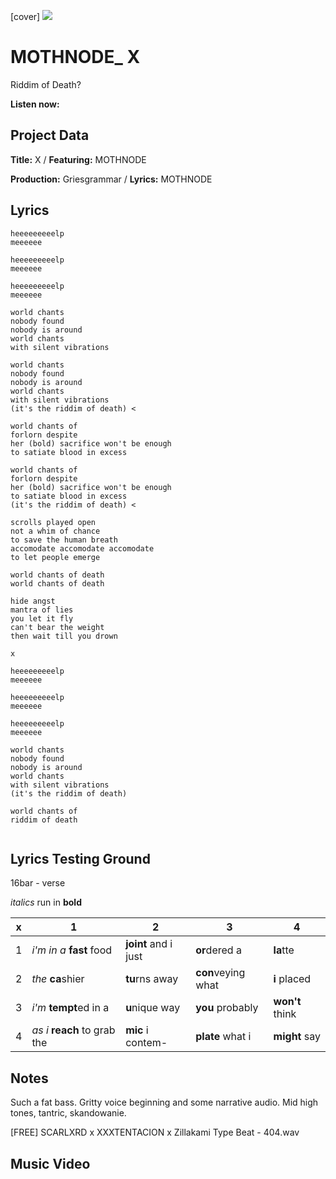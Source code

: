 [cover] ![](57175019_319474918741616_8502199518755923887_n.jpg)

# MOTHNODE_ X

Riddim of Death?

**Listen now:** 

## Project Data

**Title:** X / **Featuring:** MOTHNODE

**Production:** Griesgrammar / **Lyrics:** MOTHNODE

## Lyrics

```
heeeeeeeeelp
meeeeee

heeeeeeeeelp
meeeeee

heeeeeeeeelp
meeeeee

world chants
nobody found
nobody is around
world chants
with silent vibrations

world chants
nobody found
nobody is around
world chants
with silent vibrations
(it's the riddim of death) <

world chants of
forlorn despite
her (bold) sacrifice won't be enough
to satiate blood in excess 

world chants of
forlorn despite
her (bold) sacrifice won't be enough
to satiate blood in excess 
(it's the riddim of death) <

scrolls played open 
not a whim of chance
to save the human breath
accomodate accomodate accomodate
to let people emerge

world chants of death
world chants of death

hide angst
mantra of lies
you let it fly
can't bear the weight
then wait till you drown

x

heeeeeeeeelp
meeeeee

heeeeeeeeelp
meeeeee

heeeeeeeeelp
meeeeee

world chants
nobody found
nobody is around
world chants
with silent vibrations
(it's the riddim of death)

world chants of
riddim of death


```

## Lyrics Testing Ground

16bar - verse

*italics* run in
**bold**

| x | 1 | 2 | 3 | 4 |
|---|---|---|---|---|
| 1 | *i'm in a* **fast** food | **joint** and i just  | **or**dered a  | **la**tte  |
| 2 | *the* **ca**shier | **tu**rns away  |  **con**veying what |  **i** placed |
| 3 | *i'm* **tempt**ed in a | **u**nique way  |  **you** probably |  **won't** think |
| 4 | *as i* **reach** to grab the |  **mic** i contem-  | **plate** what i | **might** say |

## Notes

Such a fat bass. Gritty voice beginning and some narrative audio. Mid high tones, tantric, skandowanie.

[FREE] SCARLXRD x XXXTENTACION x Zillakami Type Beat - 404.wav

## Music Video
